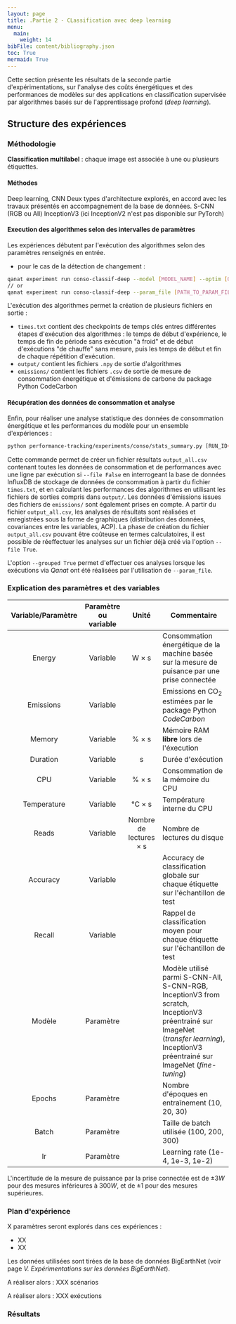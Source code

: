 ```yaml
---
layout: page
title: .Partie 2 - CLassification avec deep learning
menu:
  main:
    weight: 14
bibFile: content/bibliography.json
toc: True
mermaid: True
---
```


Cette section présente les résultats de la seconde partie d'expérimentations, sur l'analyse des coûts énergétiques et des performances de modèles sur des applications en classification supervisée par algorithmes basés sur de l'apprentissage profond (_deep learning_).

<!--more-->

## Structure des expériences

### Méthodologie

**Classification multilabel** : chaque image est associée à une ou plusieurs étiquettes.

#### Méthodes

Deep learning, CNN
Deux types d'architecture explorés, en accord avec les travaux présentés en accompagnement de la base de données.
S-CNN (RGB ou All)
InceptionV3 (ici InceptionV2 n'est pas disponible sur PyTorch) 

#### Execution des algorithmes selon des intervalles de paramètres

Les expériences débutent par l'exécution des algorithmes selon des paramètres renseignés en entrée.

- pour le cas de la détection de changement :
```bash
qanat experiment run conso-classif-deep --model [MODEL_NAME] --optim [OPTIMIZER_NAME] --lr [LEARNING_RATE] --loss [LOSS_FUNCTION_NAME] --epochs [NUMBER_OF_EPOCHS] --batch [BATCH_SIZE] --count [0 OU 1] --rgb [0 OU 1]
// or
qanat experiment run conso-classif-deep --param_file [PATH_TO_PARAM_FILE]
```

L'exécution des algorithmes permet la création de plusieurs fichiers en sortie :
- `times.txt` contient des checkpoints de temps clés entres différentes étapes d'exécution des algorithmes : le temps de début d'expérience, le temps de fin de période sans exécution "à froid" et de début d'exécutions "de chauffe" sans mesure, puis les temps de début et fin de chaque répétition d'exécution.
- `output/` contient les fichiers `.npy` de sortie d'algorithmes
- `emissions/` contient les fichiers `.csv` de sortie de mesure de consommation énergétique et d'émissions de carbone du package Python CodeCarbon

#### Récupération des données de consommation et analyse

Enfin, pour réaliser une analyse statistique des données de consommation énergétique et les performances du modèle pour un ensemble d'expériences :
```bash
python performance-tracking/experiments/conso/stats_summary.py [RUN_ID(S)] --grouped/-g [True/False] --file/-f [True/False]
```


Cette commande permet de créer un fichier résultats `output_all.csv` contenant toutes les données de consommation et de performances avec une ligne par exécution si `--file False` en interrogeant la base de données InfluxDB de stockage de données de consommation à partir du fichier `times.txt`, et en calculant les performances des algorithmes en utilisant les fichiers de sorties compris dans `output/`. Les données d'émissions issues des fichiers de `emissions/` sont également prises en compte. A partir du fichier `output_all.csv`, les analyses de résultats sont réalisées et enregistrées sous la forme de graphiques (distribution des données, covariances entre les variables, ACP).
La phase de création du fichier `output_all.csv` pouvant être coûteuse en termes calculatoires, il est possible de réeffectuer les analyses sur un fichier déjà créé via l'option `--file True`.

L'option `--grouped True` permet d'effectuer ces analyses lorsque les exécutions via _Qanat_ ont été réalisées par l'utilisation de `--param_file`.

### Explication des paramètres et des variables

| Variable/Paramètre | Paramètre ou variable | Unité     | Commentaire                                                                   |
|:------------------:|:---------------------:|:---------:|-------------------------------------------------------------------------------|
| Energy             | Variable              | W $\times$ s       | Consommation énergétique de la machine basée sur la mesure de puisance par une prise connectée        |
| Emissions          | Variable              |           | Emissions en $\text{CO}_2$ estimées par le package Python *CodeCarbon*               |
| Memory             | Variable              | % $\times$ s       | Mémoire RAM **libre** lors de l'éxecution                                     |
| Duration           | Variable              | s         | Durée d'exécution                                                             |
| CPU                | Variable              | % $\times$ s       | Consommation de la mémoire du CPU                                             |
| Temperature        | Variable              | °C $\times$ s      | Température interne du CPU                                                    |
| Reads              | Variable              | Nombre de lectures $\times$ s | Nombre de lectures du disque                              |
| Accuracy | Variable |  | Accuracy de classification globale sur chaque étiquette sur l'échantillon de test |
| Recall | Variable |  | Rappel de classification moyen pour chaque étiquette sur l'échantillon de test |
| Modèle | Paramètre |  | Modèle utilisé parmi S-CNN-All, S-CNN-RGB, InceptionV3 from scratch, InceptionV3 préentrainé sur ImageNet (*transfer learning*), InceptionV3 préentrainé sur ImageNet (*fine-tuning*)|
| Epochs | Paramètre |  | Nombre d'époques en entraînement (10, 20, 30) |
| Batch | Paramètre |  | Taille de batch utilisée (100, 200, 300) |
| lr | Paramètre |  | Learning rate (1e-4, 1e-3, 1e-2) |



L'incertitude de la mesure de puissance par la prise connectée est de $\pm 3W$ pour des mesures inférieures à $300W$, et de $\pm 1%$ pour des mesures supérieures.

### Plan d'expérience

X paramètres seront explorés dans ces expériences :
- XX
- XX

Les données utilisées sont tirées de la base de données BigEarthNet (voir page _V. Expérimentations sur les données BigEarthNet_).

A réaliser alors : XXX scénarios

A réaliser alors : XXX exécutions

### Résultats


